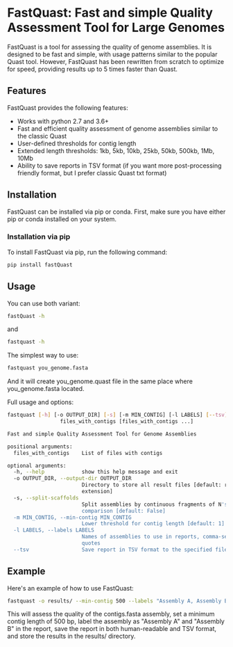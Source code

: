 # FastQuast: Fast and simple Quality Assessment Tool for Large Genomes

FastQuast is a tool for assessing the quality of genome assemblies. It is designed to be fast and simple, with usage patterns similar to the popular Quast tool. However, FastQuast has been rewritten from scratch to optimize for speed, providing results up to 5 times faster than Quast.

## Features

FastQuast provides the following features:

- Works with python 2.7 and 3.6+
- Fast and efficient quality assessment of genome assemblies similar to the classic Quast
- User-defined thresholds for contig length
- Extended length thresholds: 1kb, 5kb, 10kb, 25kb, 50kb, 500kb, 1Mb, 10Mb
- Ability to save reports in TSV format (if you want more post-processing friendly format, but I prefer classic Quast txt format)


## Installation

FastQuast can be installed via pip or conda. First, make sure you have either pip or conda installed on your system.

### Installation via pip

To install FastQuast via pip, run the following command:

```bash
pip install fastQuast
```

## Usage

You can use both variant:

```bash
fastQuast -h
```

and

```bash
fastquast -h
```

The simplest way to use:

```bash
fastquast you_genome.fasta
```

And it will create you_genome.quast file in the same place where you_genome.fasta located.


Full usage and options:

```bash
fastquast [-h] [-o OUTPUT_DIR] [-s] [-m MIN_CONTIG] [-l LABELS] [--tsv]
                 files_with_contigs [files_with_contigs ...]

Fast and simple Quality Assessment Tool for Genome Assemblies

positional arguments:
  files_with_contigs    List of files with contigs

optional arguments:
  -h, --help            show this help message and exit
  -o OUTPUT_DIR, --output-dir OUTPUT_DIR
                        Directory to store all result files [default: replace file extension with quast
                        extension]
  -s, --split-scaffolds
                        Split assemblies by continuous fragments of N's and add such "contigs" to the
                        comparison [default: False]
  -m MIN_CONTIG, --min-contig MIN_CONTIG
                        Lower threshold for contig length [default: 1]
  -l LABELS, --labels LABELS
                        Names of assemblies to use in reports, comma-separated. If contain spaces, use
                        quotes
  --tsv                 Save report in TSV format to the specified file [default: false]
  ```
  
## Example


Here's an example of how to use FastQuast:

```bash
fastquast -o results/ --min-contig 500 --labels "Assembly A, Assembly B" --tsv contigs.fasta 
```

This will assess the quality of the contigs.fasta assembly, set a minimum contig length of 500 bp, label the assembly as "Assembly A" and "Assembly B" in the report, save the report in both human-readable and TSV format, and store the results in the results/ directory.
